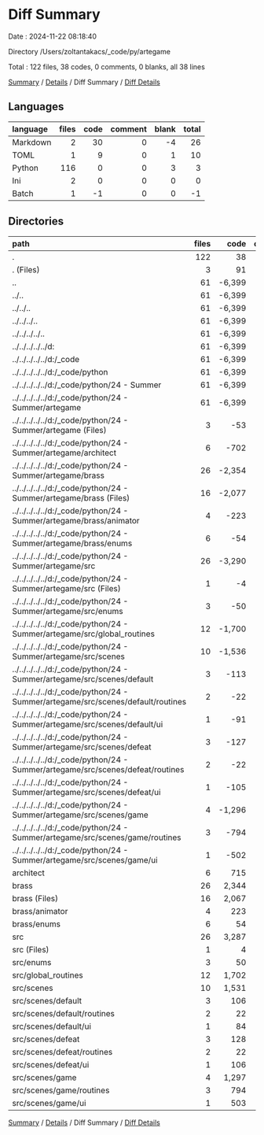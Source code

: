# Diff Summary

Date : 2024-11-22 08:18:40

Directory /Users/zoltantakacs/_code/py/artegame

Total : 122 files,  38 codes, 0 comments, 0 blanks, all 38 lines

[Summary](results.md) / [Details](details.md) / Diff Summary / [Diff Details](diff-details.md)

## Languages
| language | files | code | comment | blank | total |
| :--- | ---: | ---: | ---: | ---: | ---: |
| Markdown | 2 | 30 | 0 | -4 | 26 |
| TOML | 1 | 9 | 0 | 1 | 10 |
| Python | 116 | 0 | 0 | 3 | 3 |
| Ini | 2 | 0 | 0 | 0 | 0 |
| Batch | 1 | -1 | 0 | 0 | -1 |

## Directories
| path | files | code | comment | blank | total |
| :--- | ---: | ---: | ---: | ---: | ---: |
| . | 122 | 38 | 0 | 0 | 38 |
| . (Files) | 3 | 91 | 0 | 16 | 107 |
| .. | 61 | -6,399 | -668 | -1,851 | -8,918 |
| ../.. | 61 | -6,399 | -668 | -1,851 | -8,918 |
| ../../.. | 61 | -6,399 | -668 | -1,851 | -8,918 |
| ../../../.. | 61 | -6,399 | -668 | -1,851 | -8,918 |
| ../../../../.. | 61 | -6,399 | -668 | -1,851 | -8,918 |
| ../../../../../d: | 61 | -6,399 | -668 | -1,851 | -8,918 |
| ../../../../../d:/_code | 61 | -6,399 | -668 | -1,851 | -8,918 |
| ../../../../../d:/_code/python | 61 | -6,399 | -668 | -1,851 | -8,918 |
| ../../../../../d:/_code/python/24 - Summer | 61 | -6,399 | -668 | -1,851 | -8,918 |
| ../../../../../d:/_code/python/24 - Summer/artegame | 61 | -6,399 | -668 | -1,851 | -8,918 |
| ../../../../../d:/_code/python/24 - Summer/artegame (Files) | 3 | -53 | 0 | -19 | -72 |
| ../../../../../d:/_code/python/24 - Summer/artegame/architect | 6 | -702 | -66 | -241 | -1,009 |
| ../../../../../d:/_code/python/24 - Summer/artegame/brass | 26 | -2,354 | -225 | -896 | -3,475 |
| ../../../../../d:/_code/python/24 - Summer/artegame/brass (Files) | 16 | -2,077 | -173 | -779 | -3,029 |
| ../../../../../d:/_code/python/24 - Summer/artegame/brass/animator | 4 | -223 | -50 | -98 | -371 |
| ../../../../../d:/_code/python/24 - Summer/artegame/brass/enums | 6 | -54 | -2 | -19 | -75 |
| ../../../../../d:/_code/python/24 - Summer/artegame/src | 26 | -3,290 | -377 | -695 | -4,362 |
| ../../../../../d:/_code/python/24 - Summer/artegame/src (Files) | 1 | -4 | 0 | -1 | -5 |
| ../../../../../d:/_code/python/24 - Summer/artegame/src/enums | 3 | -50 | 0 | -11 | -61 |
| ../../../../../d:/_code/python/24 - Summer/artegame/src/global_routines | 12 | -1,700 | -140 | -473 | -2,313 |
| ../../../../../d:/_code/python/24 - Summer/artegame/src/scenes | 10 | -1,536 | -237 | -210 | -1,983 |
| ../../../../../d:/_code/python/24 - Summer/artegame/src/scenes/default | 3 | -113 | -22 | -24 | -159 |
| ../../../../../d:/_code/python/24 - Summer/artegame/src/scenes/default/routines | 2 | -22 | -11 | -10 | -43 |
| ../../../../../d:/_code/python/24 - Summer/artegame/src/scenes/default/ui | 1 | -91 | -11 | -14 | -116 |
| ../../../../../d:/_code/python/24 - Summer/artegame/src/scenes/defeat | 3 | -127 | -20 | -23 | -170 |
| ../../../../../d:/_code/python/24 - Summer/artegame/src/scenes/defeat/routines | 2 | -22 | -11 | -10 | -43 |
| ../../../../../d:/_code/python/24 - Summer/artegame/src/scenes/defeat/ui | 1 | -105 | -9 | -13 | -127 |
| ../../../../../d:/_code/python/24 - Summer/artegame/src/scenes/game | 4 | -1,296 | -195 | -163 | -1,654 |
| ../../../../../d:/_code/python/24 - Summer/artegame/src/scenes/game/routines | 3 | -794 | -167 | -149 | -1,110 |
| ../../../../../d:/_code/python/24 - Summer/artegame/src/scenes/game/ui | 1 | -502 | -28 | -14 | -544 |
| architect | 6 | 715 | 58 | 243 | 1,016 |
| brass | 26 | 2,344 | 230 | 895 | 3,469 |
| brass (Files) | 16 | 2,067 | 178 | 778 | 3,023 |
| brass/animator | 4 | 223 | 50 | 98 | 371 |
| brass/enums | 6 | 54 | 2 | 19 | 75 |
| src | 26 | 3,287 | 380 | 697 | 4,364 |
| src (Files) | 1 | 4 | 0 | 1 | 5 |
| src/enums | 3 | 50 | 0 | 11 | 61 |
| src/global_routines | 12 | 1,702 | 140 | 473 | 2,315 |
| src/scenes | 10 | 1,531 | 240 | 212 | 1,983 |
| src/scenes/default | 3 | 106 | 23 | 24 | 153 |
| src/scenes/default/routines | 2 | 22 | 11 | 10 | 43 |
| src/scenes/default/ui | 1 | 84 | 12 | 14 | 110 |
| src/scenes/defeat | 3 | 128 | 21 | 24 | 173 |
| src/scenes/defeat/routines | 2 | 22 | 11 | 10 | 43 |
| src/scenes/defeat/ui | 1 | 106 | 10 | 14 | 130 |
| src/scenes/game | 4 | 1,297 | 196 | 164 | 1,657 |
| src/scenes/game/routines | 3 | 794 | 167 | 149 | 1,110 |
| src/scenes/game/ui | 1 | 503 | 29 | 15 | 547 |

[Summary](results.md) / [Details](details.md) / Diff Summary / [Diff Details](diff-details.md)